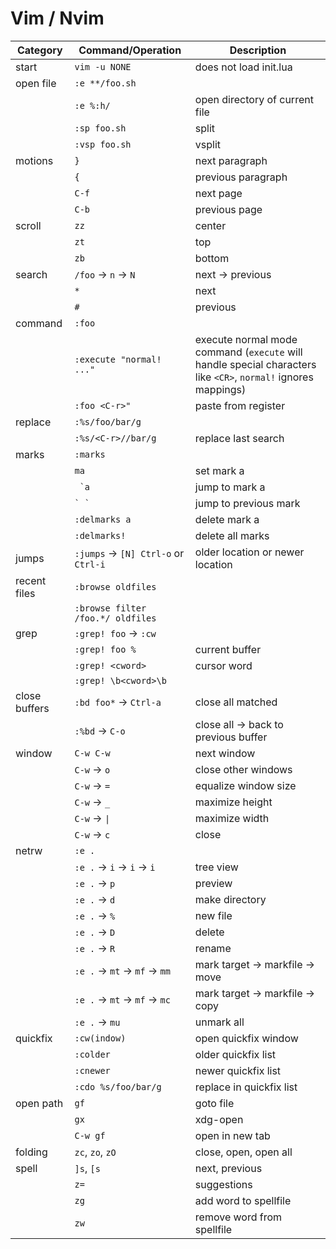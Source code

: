 # Vim / Nvim

| Category      | Command/Operation                    | Description                                                                                                    |
| ------------- | ------------------------------------ | -------------------------------------------------------------------------------------------------------------- |
| start         | `vim -u NONE`                        | does not load init.lua                                                                                         |
| open file     | `:e **/foo.sh`                       |                                                                                                                |
|               | `:e %:h/`                            | open directory of current file                                                                                 |
|               | `:sp foo.sh`                         | split                                                                                                          |
|               | `:vsp foo.sh`                        | vsplit                                                                                                         |
| motions       | `}`                                  | next paragraph                                                                                                 |
|               | `{`                                  | previous paragraph                                                                                             |
|               | `C-f`                                | next page                                                                                                      |
|               | `C-b`                                | previous page                                                                                                  |
| scroll        | `zz`                                 | center                                                                                                         |
|               | `zt`                                 | top                                                                                                            |
|               | `zb`                                 | bottom                                                                                                         |
| search        | `/foo` -> `n` -> `N`                 | next -> previous                                                                                               |
|               | `*`                                  | next <cword>                                                                                                   |
|               | `#`                                  | previous <cword>                                                                                               |
| command       | `:foo`                               |                                                                                                                |
|               | `:execute "normal! ..."`             | execute normal mode command (`execute` will handle special characters like `<CR>`, `normal!` ignores mappings) |
|               | `:foo <C-r>"`                        | paste from register                                                                                            |
| replace       | `:%s/foo/bar/g`                      |                                                                                                                |
|               | `:%s/<C-r>//bar/g`                   | replace last search                                                                                            |
| marks         | `:marks`                             |                                                                                                                |
|               | `ma`                                 | set mark a                                                                                                     |
|               | `` `a``                              | jump to mark a                                                                                                 |
|               | `` ` ` ``                            | jump to previous mark                                                                                          |
|               | `:delmarks a`                        | delete mark a                                                                                                  |
|               | `:delmarks!`                         | delete all marks                                                                                               |
| jumps         | `:jumps` -> `[N] Ctrl-o` or `Ctrl-i` | older location or newer location                                                                               |
| recent files  | `:browse oldfiles`                   |                                                                                                                |
|               | `:browse filter /foo.*/ oldfiles`    |                                                                                                                |
| grep          | `:grep! foo` -> `:cw`                |                                                                                                                |
|               | `:grep! foo %`                       | current buffer                                                                                                 |
|               | `:grep! <cword>`                     | cursor word                                                                                                    |
|               | `:grep! \b<cword>\b`                 |                                                                                                                |
| close buffers | `:bd foo*` -> `Ctrl-a`               | close all matched                                                                                              |
|               | `:%bd` -> `C-o`                      | close all -> back to previous buffer                                                                           |
| window        | `C-w C-w`                            | next window                                                                                                    |
|               | `C-w` -> `o`                         | close other windows                                                                                            |
|               | `C-w` -> `=`                         | equalize window size                                                                                           |
|               | `C-w` -> `_`                         | maximize height                                                                                                |
|               | `C-w` -> `\|`                        | maximize width                                                                                                 |
|               | `C-w` -> `c`                         | close                                                                                                          |
| netrw         | `:e .`                               |                                                                                                                |
|               | `:e .` -> `i` -> `i` -> `i`          | tree view                                                                                                      |
|               | `:e .` -> `p`                        | preview                                                                                                        |
|               | `:e .` -> `d`                        | make directory                                                                                                 |
|               | `:e .` -> `%`                        | new file                                                                                                       |
|               | `:e .` -> `D`                        | delete                                                                                                         |
|               | `:e .` -> `R`                        | rename                                                                                                         |
|               | `:e .` -> `mt` -> `mf` -> `mm`       | mark target -> markfile -> move                                                                                |
|               | `:e .` -> `mt` -> `mf` -> `mc`       | mark target -> markfile -> copy                                                                                |
|               | `:e .` -> `mu`                       | unmark all                                                                                                     |
| quickfix      | `:cw(indow)`                         | open quickfix window                                                                                           |
|               | `:colder`                            | older quickfix list                                                                                            |
|               | `:cnewer`                            | newer quickfix list                                                                                            |
|               | `:cdo %s/foo/bar/g`                  | replace in quickfix list                                                                                       |
| open path     | `gf`                                 | goto file                                                                                                      |
|               | `gx`                                 | xdg-open                                                                                                       |
|               | `C-w gf`                             | open in new tab                                                                                                |
| folding       | `zc`, `zo`, `zO`                     | close, open, open all                                                                                          |
| spell         | `]s`, `[s`                           | next, previous                                                                                                 |
|               | `z=`                                 | suggestions                                                                                                    |
|               | `zg`                                 | add word to spellfile                                                                                          |
|               | `zw`                                 | remove word from spellfile                                                                                     |
